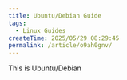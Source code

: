 ```yaml
---
title: Ubuntu/Debian Guide
tags:
  - Linux Guides
createTime: 2025/05/29 08:29:45
permalink: /article/o9ah0gnv/
---
```

This is Ubuntu/Debian